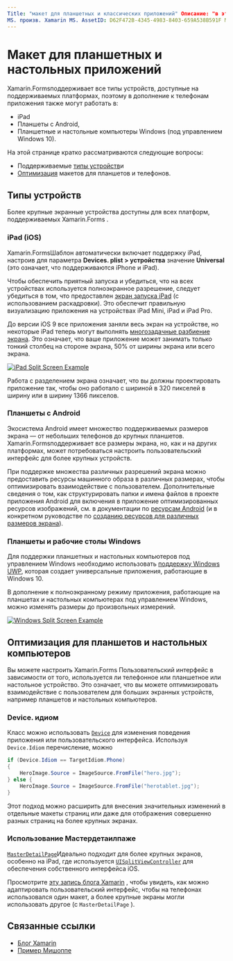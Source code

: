 ```yaml
---
Title: "макет для планшетных и классических приложений" Описание: "в этой статье объясняется, как оптимизировать Xamarin.Forms макеты приложений для планшетов, а не для телефонов".
MS. произв. Xamarin MS. AssetID: D62F472B-4345-4983-8403-659A538B591F MS. Technology: Xamarin-Forms author: давидбритч MS. author: дабритч МС. Дата: 02/01/2016 No-Loc: [ Xamarin.Forms , Xamarin.Essentials ]
---
```


# <a name="layout-for-tablet-and-desktop-apps"></a>Макет для планшетных и настольных приложений

Xamarin.Formsподдерживает все типы устройств, доступные на поддерживаемых платформах, поэтому в дополнение к телефонам приложения также могут работать в:

- iPad
- Планшеты с Android,
- Планшетные и настольные компьютеры Windows (под управлением Windows 10).

На этой странице кратко рассматриваются следующие вопросы:

- Поддерживаемые [типы устройств](#device-types)и
- [Оптимизация](#optimize-for-tablet-and-desktop) макетов для планшетов и телефонов.

## <a name="device-types"></a>Типы устройств

Более крупные экранные устройства доступны для всех платформ, поддерживаемых Xamarin.Forms .

### <a name="ipads-ios"></a>iPad (iOS)

Xamarin.FormsШаблон автоматически включает поддержку iPad, настроив для параметра **Devices. plist > устройства** значение **Universal** (это означает, что поддерживаются iPhone и iPad).

Чтобы обеспечить приятный запуска и убедиться, что на всех устройствах используется полноэкранное разрешение, следует убедиться в том, что предоставлен [экран запуска iPad](~/ios/app-fundamentals/images-icons/launch-screens.md) (с использованием раскадровки). Это обеспечит правильную визуализацию приложения на устройствах iPad Mini, iPad и iPad Pro.

До версии iOS 9 все приложения заняли весь экран на устройстве, но некоторые iPad теперь могут выполнять [многозадачные разбиение экрана](~/ios/platform/multitasking.md).
Это означает, что ваше приложение может занимать только тонкий столбец на стороне экрана, 50% от ширины экрана или всего экрана.

[![](tablet-images/ipad-sml.png "iPad Split Screen Example")](tablet-images/ipad.png#lightbox "iPad Split Screen Example")

Работа с разделением экрана означает, что вы должны проектировать приложение так, чтобы оно работало с шириной в 320 пикселей в ширину или в ширину 1366 пикселов.

### <a name="android-tablets"></a>Планшеты с Android

Экосистема Android имеет множество поддерживаемых размеров экрана — от небольших телефонов до крупных планшетов. Xamarin.Formsподдерживает все размеры экрана, но, как и на других платформах, может потребоваться настроить пользовательский интерфейс для более крупных устройств.

При поддержке множества различных разрешений экрана можно предоставить ресурсы машинного образа в различных размерах, чтобы оптимизировать взаимодействие с пользователем.
Дополнительные сведения о том, как структурировать папки и имена файлов в проекте приложения Android для включения в приложение оптимизированных ресурсов изображений, см. в документации по [ресурсам Android](~/android/app-fundamentals/resources-in-android/index.md) (и в конкретном руководстве по [созданию ресурсов для различных размеров экрана](~/android/app-fundamentals/resources-in-android/resources-for-varying-screens.md)).

### <a name="windows-tablets-and-desktops"></a>Планшеты и рабочие столы Windows

Для поддержки планшетных и настольных компьютеров под управлением Windows необходимо использовать [поддержку Windows UWP](~/xamarin-forms/platform/windows/installation/index.md), которая создает универсальные приложения, работающие в Windows 10.

В дополнение к полноэкранному режиму приложения, работающие на планшетах и настольных компьютерах под управлением Windows, можно изменять размеры до произвольных измерений.

[![](tablet-images/splitscreen-sml.png "Windows Split Screen Example")](tablet-images/splitscreen.png#lightbox "Windows Split Screen Example")

## <a name="optimize-for-tablet-and-desktop"></a>Оптимизация для планшетов и настольных компьютеров

Вы можете настроить Xamarin.Forms Пользовательский интерфейс в зависимости от того, используется ли телефонное или планшетное или настольное устройство. Это означает, что вы можете оптимизировать взаимодействие с пользователем для больших экранных устройств, например планшетов и настольных компьютеров.

### <a name="deviceidiom"></a>Device. идиом

Класс можно использовать [`Device`](~/xamarin-forms/platform/device.md) для изменения поведения приложения или пользовательского интерфейса. Используя `Device.Idiom` перечисление, можно

```csharp
if (Device.Idiom == TargetIdiom.Phone)
{
    HeroImage.Source = ImageSource.FromFile("hero.jpg");
} else {
    HeroImage.Source = ImageSource.FromFile("herotablet.jpg");
}
```

Этот подход можно расширить для внесения значительных изменений в отдельные макеты страниц или даже для отображения совершенно разных страниц на более крупных экранах.

### <a name="leverage-masterdetailpage"></a>Использование Мастердетаилпаже

[`MasterDetailPage`](xref:Xamarin.Forms.MasterDetailPage)Идеально подходит для более крупных экранов, особенно на iPad, где используется [`UISplitViewController`](xref:UIKit.UISplitViewController) для обеспечения собственного интерфейса iOS.

Просмотрите [эту запись блога Xamarin](https://devblogs.microsoft.com/xamarin/bringing-xamarin-forms-apps-to-tablets/) , чтобы увидеть, как можно адаптировать пользовательский интерфейс, чтобы на телефонах использовался один макет, а более крупные экраны могли использовать другое (с `MasterDetailPage` ).

## <a name="related-links"></a>Связанные ссылки

- [Блог Xamarin](https://devblogs.microsoft.com/xamarin/bringing-xamarin-forms-apps-to-tablets/)
- [Пример Мишоппе](https://github.com/jamesmontemagno/myshoppe)
